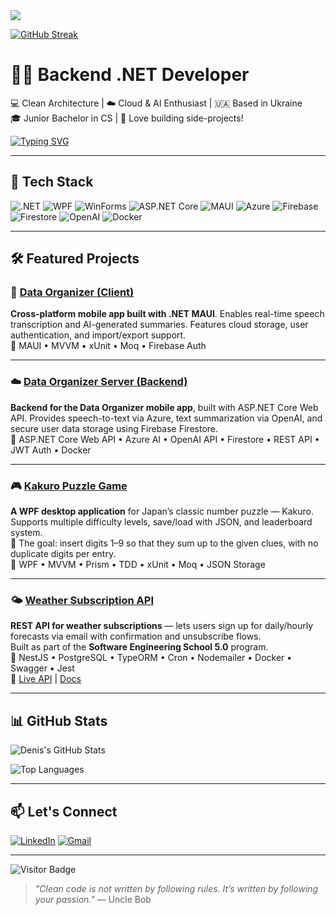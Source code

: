 <img src="https://capsule-render.vercel.app/api?type=waving&color=512BD4&height=200&section=header&text=Hi,%20I'm%20Denis%20Bredun!&fontSize=40&fontColor=ffffff&animation=fadeIn" />

[![GitHub Streak](https://streak-stats.demolab.com/?user=Denis-Bredun)](https://git.io/streak-stats)

# 👨‍💻 Backend .NET Developer  
💻 Clean Architecture | ☁️ Cloud & AI Enthusiast | 🇺🇦 Based in Ukraine  
🎓 Junior Bachelor in CS | 🧪 Love building side-projects!

[![Typing SVG](https://readme-typing-svg.herokuapp.com?color=0b8fff&lines=Backend+.NET+Developer;AI+%26+Cloud+Enthusiast;Building+Modern+Apps+with+C%23+and+MAUI)](https://git.io/typing-svg)

---

## 🚀 Tech Stack

![.NET](https://img.shields.io/badge/.NET-512BD4?style=for-the-badge&logo=dotnet&logoColor=white)
![WPF](https://img.shields.io/badge/WPF-512BD4?style=for-the-badge&logo=windows&logoColor=white)
![WinForms](https://img.shields.io/badge/WinForms-0078D7?style=for-the-badge&logo=windows10&logoColor=white)
![ASP.NET Core](https://img.shields.io/badge/ASP.NET_Core-512BD4?style=for-the-badge&logo=dotnet)
![MAUI](https://img.shields.io/badge/MAUI-512BD4?style=for-the-badge&logo=.net)
![Azure](https://img.shields.io/badge/Azure-0078D4?style=for-the-badge&logo=microsoftazure)
![Firebase](https://img.shields.io/badge/Firebase-FFCA28?style=for-the-badge&logo=firebase)
![Firestore](https://img.shields.io/badge/Firestore-ffcb2b?style=for-the-badge&logo=firebase&logoColor=black)
![OpenAI](https://img.shields.io/badge/OpenAI_API-412991?style=for-the-badge&logo=openai&logoColor=white)
![Docker](https://img.shields.io/badge/Docker-2496ED?style=for-the-badge&logo=docker&logoColor=white)

---

## 🛠️ Featured Projects

### 📱 [Data Organizer (Client)](https://github.com/Denis-Bredun/Data-Organizer)  
**Cross-platform mobile app built with .NET MAUI**. Enables real-time speech transcription and AI-generated summaries. Features cloud storage, user authentication, and import/export support.  
🔧 MAUI • MVVM • xUnit • Moq • Firebase Auth 

---

### ☁️ [Data Organizer Server (Backend)](https://github.com/Denis-Bredun/Data_Organizer_Server)  
**Backend for the Data Organizer mobile app**, built with ASP.NET Core Web API. Provides speech-to-text via Azure, text summarization via OpenAI, and secure user data storage using Firebase Firestore.  
🔧 ASP.NET Core Web API • Azure AI • OpenAI API • Firestore • REST API • JWT Auth • Docker

---

### 🎮 [Kakuro Puzzle Game](https://github.com/Denis-Bredun/Kakuro)  
**A WPF desktop application** for Japan’s classic number puzzle — Kakuro. Supports multiple difficulty levels, save/load with JSON, and leaderboard system.  
🧠 The goal: insert digits 1–9 so that they sum up to the given clues, with no duplicate digits per entry.  
🔧 WPF • MVVM • Prism • TDD • xUnit • Moq • JSON Storage

---

### 🌤️ [Weather Subscription API](https://github.com/Denis-Bredun/Weather-Subscription-API)  
**REST API for weather subscriptions** — lets users sign up for daily/hourly forecasts via email with confirmation and unsubscribe flows.  
Built as part of the **Software Engineering School 5.0** program.  
🔧 NestJS • PostgreSQL • TypeORM • Cron • Nodemailer • Docker • Swagger • Jest  
🔗 [Live API](https://weather-subscription-api-h5i1.onrender.com) | [Docs](https://weather-subscription-api-h5i1.onrender.com/api/docs)

---

## 📊 GitHub Stats

![Denis's GitHub Stats](https://github-readme-stats.vercel.app/api?username=Denis-Bredun&show_icons=true&theme=tokyonight&count_private=true)

![Top Languages](https://github-readme-stats.vercel.app/api/top-langs/?username=Denis-Bredun&layout=compact&theme=tokyonight)

---

## 📫 Let's Connect

[![LinkedIn](https://img.shields.io/badge/LinkedIn-0077B5?style=for-the-badge&logo=linkedin)](https://linkedin.com/in/denis-bredun)
[![Gmail](https://img.shields.io/badge/Gmail-D14836?style=for-the-badge&logo=gmail&logoColor=white)](mailto:bredun.denis@gmail.com)

---

![Visitor Badge](https://visitor-badge.laobi.icu/badge?page_id=Denis-Bredun.Denis-Bredun)

> _"Clean code is not written by following rules. It’s written by following your passion."_ — Uncle Bob
